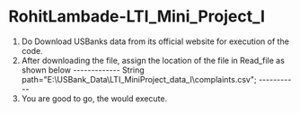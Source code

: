 # RohitLambade-LTI_Mini_Project_I

1. Do Download USBanks data from its official website for execution of the code.
2. After downloading the file, assign the location of the file in Read_file as shown below 
  ------------- String path="E:\\USBank_Data\\LTI_MiniProject_data_I\\complaints.csv"; -----------
3. You are good to go, the would execute.
